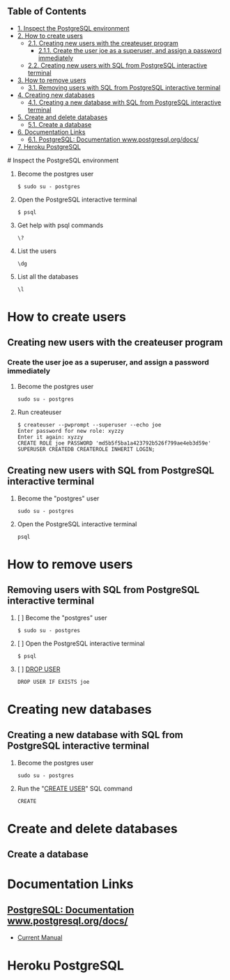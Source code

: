 <div id="table-of-contents">
<h2>Table of Contents</h2>
<div id="text-table-of-contents">
<ul>
<li><a href="#sec-1">1. Inspect the PostgreSQL environment</a></li>
<li><a href="#sec-2">2. How to create users</a>
<ul>
<li><a href="#sec-2-1">2.1. Creating new users with the createuser program</a>
<ul>
<li><a href="#sec-2-1-1">2.1.1. Create the user joe as a superuser, and assign a password immediately</a></li>
</ul>
</li>
<li><a href="#sec-2-2">2.2. Creating new users with SQL from PostgreSQL interactive terminal</a></li>
</ul>
</li>
<li><a href="#sec-3">3. How to remove users</a>
<ul>
<li><a href="#sec-3-1">3.1. Removing users with SQL from PostgreSQL interactive terminal</a></li>
</ul>
</li>
<li><a href="#sec-4">4. Creating new databases</a>
<ul>
<li><a href="#sec-4-1">4.1. Creating a new database with SQL from PostgreSQL interactive terminal</a></li>
</ul>
</li>
<li><a href="#sec-5">5. Create and delete databases</a>
<ul>
<li><a href="#sec-5-1">5.1. Create a database</a></li>
</ul>
</li>
<li><a href="#sec-6">6. Documentation Links</a>
<ul>
<li><a href="#sec-6-1">6.1. PostgreSQL: Documentation www.postgresql.org/docs/</a></li>
</ul>
</li>
<li><a href="#sec-7">7. Heroku PostgreSQL</a></li>
</ul>
</div>
</div>
# Inspect the PostgreSQL environment

1.  Become the postgres user
    
        $ sudo su - postgres

2.  Open the PostgreSQL interactive terminal
    
        $ psql

3.  Get help with psql commands
    
        \?

4.  List the users
    
        \dg

5.  List all the databases
    
        \l

# How to create users

## Creating new users with the createuser program

### Create the user joe as a superuser, and assign a password immediately

1.  Become the postgres user
    
        sudo su - postgres

2.  Run createuser
    
        $ createuser --pwprompt --superuser --echo joe
        Enter password for new role: xyzzy
        Enter it again: xyzzy
        CREATE ROLE joe PASSWORD 'md5b5f5ba1a423792b526f799ae4eb3d59e' SUPERUSER CREATEDB CREATEROLE INHERIT LOGIN;

## Creating new users with SQL from PostgreSQL interactive terminal

1.  Become the "postgres" user
    
        sudo su - postgres

2.  Open the PostgreSQL interactive terminal
    
        psql

# How to remove users

## Removing users with SQL from PostgreSQL interactive terminal

1.  [ ] Become the "postgres" user
    
        $ sudo su - postgres

2.  [ ] Open the PostgreSQL interactive terminal
    
        $ psql

3.  [ ] [DROP USER](http://www.postgresql.org/docs/current/static/sql-dropuser.html)
    
        DROP USER IF EXISTS joe

# Creating new databases

## Creating a new database with SQL from PostgreSQL interactive terminal

1.  Become the postgres user
    
        sudo su - postgres

2.  Run the "[CREATE USER](http://www.postgresql.org/docs/current/static/sql-createdatabase.html)" SQL command
    
        CREATE

# Create and delete databases

## Create a database

# Documentation Links

## [PostgreSQL: Documentation](http://www.postgresql.org/docs/) www.postgresql.org/docs/

-   [Current Manual](http://www.postgresql.org/docs/manuals/)

# Heroku PostgreSQL
